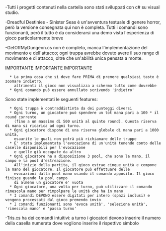 -Tutti i progetti contenuti nella cartella sono stati sviluppati con c# su visual studio.

-Dreadful Destinies - Sinister Seas è un'avventura testuale di genere horror, però la versione consegnata qui non è completa. Tutti i comandi sono funzionanti, però il tutto è da considerarsi una demo vista l'esperienza di   
      gioco particolarmente breve

-GetOffMyDungeon.cs non è completo, manca l'implementazione del movimento e dell'attacco; ogni truppa avrebbe dovuto avere il suo range di movimento e di attacco, oltre che un'abilità unica pensata a monte.

   IMPORTANTE IMPORTANTE IMPORTANTE
   
      * La prima cosa che si deve fare PRIMA di premere qualsiasi tasto è zoomare indietro, 
        altrimenti il gioco non visualizza a schermo tutto come dovrebbe
      * Ogni comando può essere annullato scrivendo 'indietro'
      
   Sono state implementati le seguenti features:
   
      * Ogni truppa è contraddistinta da dei punteggi diversi
      * Ogni turno, un giocatore può spendere un tot mana pari a 100 * il round corrente 
        (fino a un massimo di 500 unità al quinto round). Questa riserva di mana si ricarica ad ogni turno.
      * Ogni giocatore dispone di una riserva globale di mana pari a 1000 unità, 
        esaurite le quali non potrà più richiamare delle truppe
      * E' stata implementata l'evocazione di un'unità tenendo conto delle caselle disponibili per l'evocazione 
        e quelle già occupate da altro
      * Ogni giocatore ha a disposizione 3 pool, che sono la mano, il campo e la pool d'estreazione. 
        All'inizio della partita, il gioco estrae cinque unità e compone la mano del giocatore. Il giocatore può effettuare delle 
        evocazioni dalla pool mano usando il comando apposito. Il gioco finisce quando la pool campo 
        di almeno un giocatore e' vuota
      * Ogni giocatore, una volta per turno, può utilizzare il comando rimescola mano per rimpolpare le unità che ha in mano
      * I comandi DEVONO essere digitati per intero (spazi inclusi) e vengono processati dal gioco premendo invio
      * I comandi funzionanti sono 'evoca unità', 'seleziona unità', 'rimescola mano' e 'passa turno'

-Tris.cs ha dei comandi intuitivi: a turno i giocatori devono inserire il numero della casella numerata dove vogliono inserire il rispettivo simbolo
